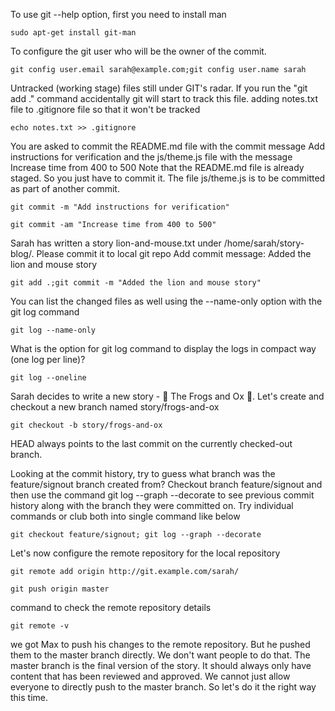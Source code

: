 To use git --help option, first you need to install man 
```
sudo apt-get install git-man
```
To configure the git user who will be the owner of the commit.
```
git config user.email sarah@example.com;git config user.name sarah
```
Untracked (working stage) files still under GIT's radar. If you run the "git add ." command accidentally git will start to track this file. adding notes.txt file to .gitignore file so that it won't be tracked
```
echo notes.txt >> .gitignore
```
You are asked to commit the README.md file with the commit message Add instructions for verification and the js/theme.js file with the message Increase time from 400 to 500 Note that the README.md file is already staged. So you just have to commit it. The file js/theme.js is to be committed as part of another commit.
```
git commit -m "Add instructions for verification"
```
```
git commit -am "Increase time from 400 to 500"
```
Sarah has written a story lion-and-mouse.txt under /home/sarah/story-blog/. Please commit it to local git repo Add commit message: Added the lion and mouse story
```
git add .;git commit -m "Added the lion and mouse story"
```
You can list the changed files as well using the --name-only option with the git log command
```
git log --name-only
```
What is the option for git log command to display the logs in compact way (one log per line)?
```
git log --oneline
```
Sarah decides to write a new story - 🐸 The Frogs and Ox 🐂. Let's create and checkout a new branch named story/frogs-and-ox
```
git checkout -b story/frogs-and-ox
```
HEAD always points to the last commit on the currently checked-out branch.

Looking at the commit history, try to guess what branch was the feature/signout branch created from?
Checkout branch feature/signout and then use the command git log --graph --decorate to see previous commit history along with the branch they were committed on. Try individual commands or club both into single command like below

```
git checkout feature/signout; git log --graph --decorate
```
Let's now configure the remote repository for the local repository
```
git remote add origin http://git.example.com/sarah/
```
```
git push origin master
```
command to check the remote repository details
```
git remote -v
```
we got Max to push his changes to the remote repository. But he pushed them to the master branch directly. We don't want people to do that.
The master branch is the final version of the story. It should always only have content that has been reviewed and approved. We cannot just allow everyone to directly push to the master branch. So let's do it the right way this time.






